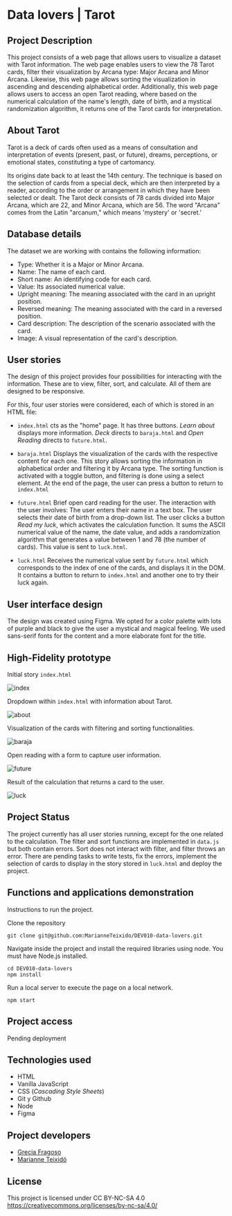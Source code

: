 # Data lovers | Tarot


## Project Description

This project consists of a web page that allows users to visualize a dataset with Tarot information.
The web page enables users to view the 78 Tarot cards, filter their visualization by Arcana type: Major Arcana and Minor Arcana. Likewise, this web page allows sorting the visualization in ascending and descending alphabetical order.
Additionally, this web page allows users to access an open Tarot reading, where based on the numerical calculation of the name's length, date of birth, and a mystical randomization algorithm, it returns one of the Tarot cards for interpretation.

## About Tarot

Tarot is a deck of cards often used as a means of consultation and interpretation of events (present, past, or future), dreams, perceptions, or emotional states, constituting a type of cartomancy.

Its origins date back to at least the 14th century. The technique is based on the selection of cards from a special deck, which are then interpreted by a reader, according to the order or arrangement in which they have been selected or dealt. The Tarot deck consists of 78 cards divided into Major Arcana, which are 22, and Minor Arcana, which are 56. The word "Arcana" comes from the Latin "arcanum," which means 'mystery' or 'secret.'

## Database details

The dataset we are working with contains the following information:

- Type: Whether it is a Major or Minor Arcana.
- Name: The name of each card.
- Short name: An identifying code for each card.
- Value: Its associated numerical value.
- Upright meaning: The meaning associated with the card in an upright position.
- Reversed meaning: The meaning associated with the card in a reversed position.
- Card description: The description of the scenario associated with the card.
- Image: A visual representation of the card's description.

## User stories 

The design of this project provides four possibilities for interacting with the information. These are to view, filter, sort, and calculate. All of them are designed to be responsive.

For this, four user stories were considered, each of which is stored in an HTML file:

- `index.html` cts as the "home" page. It has three buttons. _Learn about_ displays more information. _Deck_  directs to `baraja.html` and _Open Reading_ directs to `future.html`.  

- `baraja.html`  Displays the visualization of the cards with the respective content for each one. This story allows sorting the information in alphabetical order and filtering it by Arcana type.  The sorting function is activated with a toggle button, and filtering is done using a select element. At the end of the page, the user can press a button to return to `index.html`

- `future.html` Brief open card reading for the user. The interaction with the user involves:
The user enters their name in a text box.
The user selects their date of birth from a drop-down list.
The user clicks a button _Read my luck_, which activates the calculation function. It sums the ASCII numerical value of the name, the date value, and adds a randomization algorithm that generates a value between 1 and 78 (the number of cards). This value is sent to `luck.html`.

- `luck.html` Receives the numerical value sent by `future.html` which corresponds to the index of one of the cards, and displays it in the DOM. It contains a button to return to `index.html` and another one to try their luck again. 


## User interface design 

The design was created using Figma. We opted for a color palette with lots of purple and black to give the user a mystical and magical feeling. We used sans-serif fonts for the content and a more elaborate font for the title. 

## High-Fidelity prototype

Initial story `index.html`

![index](src/img/index.png)

Dropdown within `index.html` with information about Tarot.  

![about](src/img/about.png)

Visualization of the cards with filtering and sorting functionalities. 

![baraja](src/img/baraja.png)

Open reading with a form to capture user information.

![future](src/img/future.png)

Result of the calculation that returns a card to the user.

![luck](src/img/luck.png)

## Project Status

The project currently has all user stories running, except for the one related to the calculation. The filter and sort functions are implemented in `data.js` but both contain errors. Sort does not interact with filter, and filter throws an error. There are pending tasks to write tests, fix the errors, implement the selection of cards to display in the story stored in `luck.html` and deploy the project. 

## Functions and applications demonstration

Instructions to run the project.

Clone the repository
```
git clone git@github.com:MarianneTeixido/DEV010-data-lovers.git
```
Navigate inside the project and install the required libraries using node.
You must have Node.js installed.

```
cd DEV010-data-lovers
npm install
```
Run a local server to execute the page on a local network.
```
npm start
```

## Project access

Pending deployment

## Technologies used

- HTML
- Vanilla JavaScript
- CSS (_Cascading Style Sheets_)
- Git y Github
- Node 
- Figma

## Project developers

- [Grecia Fragoso](https://github.com/GreciaFragoso)
- [Marianne Teixidó](https://marianneteixido.github.io/)

## License
This project is licensed under CC BY-NC-SA 4.0 https://creativecommons.org/licenses/by-nc-sa/4.0/